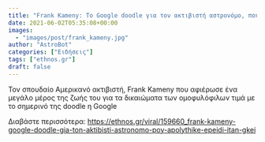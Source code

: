 ```yaml
---
title: "Frank Kameny: Το Google doodle για τον ακτιβιστή αστρονόμο, που απολύθηκε επειδή ήταν γκέι"
date: 2021-06-02T05:35:08+00:00
images:
  - "images/post/frank_kameny.jpg"
author: "AstroBot"
categories: ["Ειδήσεις"]
tags: ["ethnos.gr"]
draft: false
---
```


Τον σπουδαίο Αμερικανό ακτιβιστή, Frank Kameny που αφιέρωσε ένα μεγάλο μέρος της ζωής του για τα δικαιώματα των ομοφυλόφιλων τιμά με το σημερινό της doodle η Google

Διαβάστε περισσότερα: https://ethnos.gr/viral/159660_frank-kameny-google-doodle-gia-ton-aktibisti-astronomo-poy-apolythike-epeidi-itan-gkei
